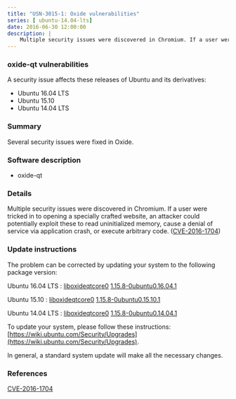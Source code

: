 ```yaml
---
title: "USN-3015-1: Oxide vulnerabilities"
series: [ ubuntu-14.04-lts]
date: 2016-06-30 12:00:00
description: |
    Multiple security issues were discovered in Chromium. If a user were tricked in to opening a specially crafted website, an attacker could potentially exploit these to read uninitialized memory, cause a denial of service via application crash, or execute arbitrary code. ([CVE-2016-1704](http://people.ubuntu.com/~ubuntu-security/cve/CVE-2016-1704)) 
--- 
```

 
 


### oxide-qt vulnerabilities

A security issue affects these releases of Ubuntu and its derivatives:

* Ubuntu 16.04 LTS
* Ubuntu 15.10
* Ubuntu 14.04 LTS

### Summary

Several security issues were fixed in Oxide. 

### Software description

* oxide-qt 

### Details

Multiple security issues were discovered in Chromium. If a user were tricked in to opening a specially crafted website, an attacker could potentially exploit these to read uninitialized memory, cause a denial of service via application crash, or execute arbitrary code. ([CVE-2016-1704](http://people.ubuntu.com/~ubuntu-security/cve/CVE-2016-1704)) 

### Update instructions

The problem can be corrected by updating your system to the following package version:

Ubuntu 16.04 LTS
 : [liboxideqtcore0](https://launchpad.net/ubuntu/+source/oxide-qt) <span> [1.15.8-0ubuntu0.16.04.1](https://launchpad.net/ubuntu/+source/oxide-qt/1.15.8-0ubuntu0.16.04.1) </span> 

Ubuntu 15.10
 : [liboxideqtcore0](https://launchpad.net/ubuntu/+source/oxide-qt) <span> [1.15.8-0ubuntu0.15.10.1](https://launchpad.net/ubuntu/+source/oxide-qt/1.15.8-0ubuntu0.15.10.1) </span> 

Ubuntu 14.04 LTS
 : [liboxideqtcore0](https://launchpad.net/ubuntu/+source/oxide-qt) <span> [1.15.8-0ubuntu0.14.04.1](https://launchpad.net/ubuntu/+source/oxide-qt/1.15.8-0ubuntu0.14.04.1) </span> 

To update your system, please follow these instructions: [https://wiki.ubuntu.com/Security/Upgrades](https://wiki.ubuntu.com/Security/Upgrades).

In general, a standard system update will make all the necessary changes. 

### References

 
 [CVE-2016-1704](http://people.ubuntu.com/~ubuntu-security/cve/CVE-2016-1704)
 

